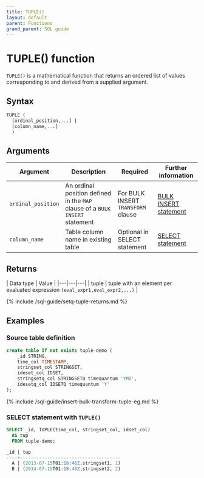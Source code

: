 ```yaml
---
title: TUPLE()
layout: default
parent: Functions
grand_parent: SQL guide
---
```


# TUPLE() function

`TUPLE()` is a mathematical function that returns an ordered list of values corresponding to and derived from a supplied argument.

## Syntax

```sql
TUPLE (
  [ordinal_position,...] |
  [column_name,...]
  )
```
<!-- original syntax
TUPLE(expr1,expr2,...)
-->

## Arguments

| Argument | Description | Required | Further information |
|---|---|---|---|
| `ordinal_position` | An ordinal position defined in the `MAP` clause of a `BULK INSERT` statement | For BULK INSERT `TRANSFORM` clause | [BULK INSERT statement](/docs/sql-guide/statements/statement-insert-bulk) |
| `column_name`| Table column name in existing table | Optional in SELECT statement | [SELECT statement](/docs/sql-guide/statements/statement-select) |

## Returns

| Data type | Value |
|---|---|---|
| tuple | tuple with an element per evaluated expression `(eval_expr1,eval_expr2,...)` |

{% include /sql-guide/setq-tuple-returns.md %}

## Examples

### Source table definition

```sql
create table if not exists tuple-demo (
    _id STRING,
    time_col TIMESTAMP,
    stringset_col STRINGSET,
    ideset_col IDSET,
    stringsetq_col STRINGSETQ timequantum 'YMD',
    idesetq_col IDSETQ timequantum 'Y'
);
```

{% include /sql-guide/insert-bulk-transform-tuple-eg.md %}

### SELECT statement with `TUPLE()`

```sql
SELECT _id, TUPLE(time_col, stringset_col, idset_col)
  AS tup
  FROM tuple-demo;

_id | tup
----+-------------------------------------
  A | (2013-07-15T01:18:46Z,stringset1, 1)
  B | (2014-07-15T01:18:46Z,stringset2, 2)
```
